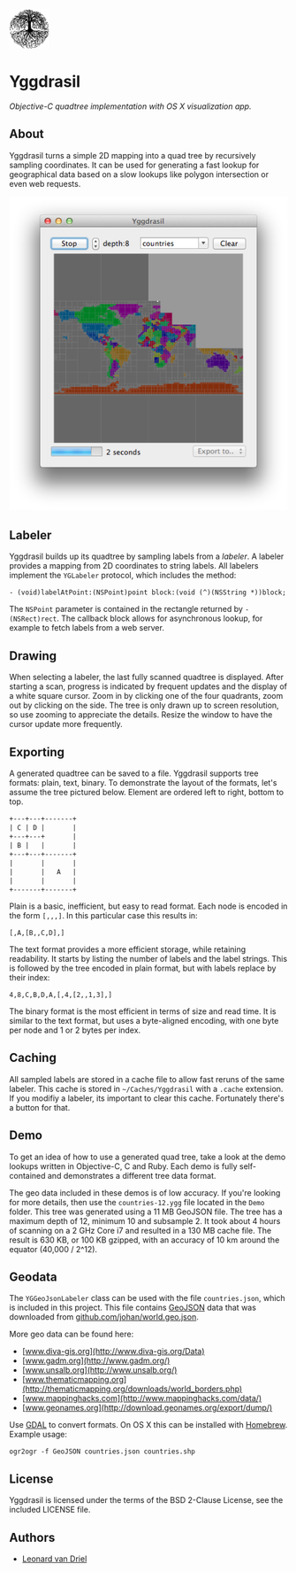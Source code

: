 <img src="icon.png" alt="Yggdrasil Icon" width="72"/>


Yggdrasil
=========

*Objective-C quadtree implementation with OS X visualization app.*


About
-----
Yggdrasil turns a simple 2D mapping into a quad tree by recursively sampling coordinates. It can be used for generating a fast lookup for geographical data based on a slow lookups like polygon intersection or even web requests.

![Screenshot countries of the world](Demo/screenshot.png)


Labeler
-------
Yggdrasil builds up its quadtree by sampling labels from a *labeler*. A labeler provides a mapping from 2D coordinates to string labels. All labelers implement the `YGLabeler` protocol, which includes the method:

    - (void)labelAtPoint:(NSPoint)point block:(void (^)(NSString *))block;

The `NSPoint` parameter is contained in the rectangle returned by `- (NSRect)rect`. The callback block allows for asynchronous lookup, for example to fetch labels from a web server.


Drawing
-------
When selecting a labeler, the last fully scanned quadtree is displayed. After starting a scan, progress is indicated by frequent updates and the display of a white square cursor. Zoom in by clicking one of the four quadrants, zoom out by clicking on the side. The tree is only drawn up to screen resolution, so use zooming to appreciate the details. Resize the window to have the cursor update more frequently.


Exporting
---------
A generated quadtree can be saved to a file. Yggdrasil supports tree formats: plain, text, binary. To demonstrate the layout of the formats, let's assume the tree pictured below. Element are ordered left to right, bottom to top.

    +---+---+-------+
    | C | D |       |
    +---+---+       |
    | B |   |       |
    +---+---+-------+
    |       |       |
    |       |   A   |
    |       |       |
    +-------+-------+

Plain is a basic, inefficient, but easy to read format. Each node is encoded in the form `[,,,]`. In this particular case this results in:

    [,A,[B,,C,D],]

The text format provides a more efficient storage, while retaining readability. It starts by listing the number of labels and the label strings. This is followed by the tree encoded in plain format, but with labels replace by their index:

    4,8,C,B,D,A,[,4,[2,,1,3],]

The binary format is the most efficient in terms of size and read time. It is similar to the text format, but uses a byte-aligned encoding, with one byte per node and 1 or 2 bytes per index.


Caching
-------
All sampled labels are stored in a cache file to allow fast reruns of the same labeler. This cache is stored in `~/Caches/Yggdrasil` with a `.cache` extension. If you modifiy a labeler, its important to clear this cache. Fortunately there's a button for that.
    

Demo
----
To get an idea of how to use a generated quad tree, take a look at the demo lookups written in Objective-C, C and Ruby. Each demo is fully self-contained and demonstrates a different tree data format.
    
The geo data included in these demos is of low accuracy. If you're looking for more details, then use the `countries-12.ygg` file located in the `Demo` folder. This tree was generated using a 11 MB GeoJSON file. The tree has a maximum depth of 12, minimum 10 and subsample 2. It took about 4 hours of scanning on a 2 GHz Core i7 and resulted in a 130 MB cache file. The result is 630 KB, or 100 KB gzipped, with an accuracy of 10 km around the equator (40,000 / 2^12).


Geodata
-------
The `YGGeoJsonLabeler` class can be used with the file `countries.json`, which is included in this project. This file contains [GeoJSON](http://www.geojson.org/geojson-spec.html) data that was downloaded from [github.com/johan/world.geo.json](https://github.com/johan/world.geo.json).

More geo data can be found here:

* [www.diva-gis.org](http://www.diva-gis.org/Data)
* [www.gadm.org](http://www.gadm.org/)
* [www.unsalb.org](http://www.unsalb.org/)
* [www.thematicmapping.org](http://thematicmapping.org/downloads/world_borders.php)
* [www.mappinghacks.com](http://www.mappinghacks.com/data/)
* [www.geonames.org](http://download.geonames.org/export/dump/)

Use [GDAL](http://www.gdal.org/) to convert formats. On OS X this can be installed with [Homebrew](http://mxcl.github.com/homebrew/). Example usage:

    ogr2ogr -f GeoJSON countries.json countries.shp


License
-------
Yggdrasil is licensed under the terms of the BSD 2-Clause License, see the included LICENSE file.


Authors
-------
- [Leonard van Driel](http://www.leonardvandriel.nl/)
